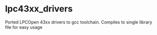 lpc43xx_drivers
===============

Ported LPCOpen 43xx drivers to gcc toolchain.  Compiles to single library file for easy usage
